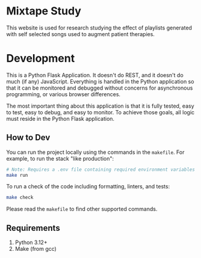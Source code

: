 # Mixtape Study

This website is used for research studying the effect of playlists generated with self selected songs used to augment patient therapies.

# Development

This is a Python Flask Application. It doesn't do REST, and it doesn't do much (if any) JavaScript. Everything is handled in the Python application so that it can be monitored and debugged without concerns for asynchronous programming, or various browser differences.

The most important thing about this application is that it is fully tested, easy to test, easy to debug, and easy to monitor. To achieve those goals, all logic must reside in the Python Flask application.

## How to Dev

You can run the project locally using the commands in the `makefile`. For example, to run the stack "like production":

```bash
# Note: Requires a .env file containing required environment variables
make run
```

To run a check of the code including formatting, linters, and tests:

```bash
make check
```

Please read the `makefile` to find other supported commands.



## Requirements

1. Python 3.12+
2. Make (from gcc)